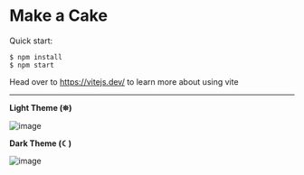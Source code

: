# Make a Cake

Quick start:

```
$ npm install
$ npm start
````

Head over to https://vitejs.dev/ to learn more about using vite

---

**Light Theme (⛯)**

![image](https://github.com/Ajay-Dhangar/The-Frontend-Developer-Career-Path/assets/99037494/9ff1723a-60d8-4597-8494-16392cb8df7f)

**Dark Theme (☾)**

![image](https://github.com/Ajay-Dhangar/The-Frontend-Developer-Career-Path/assets/99037494/d5694a3a-cb44-496e-992c-0ed09479dd67)

